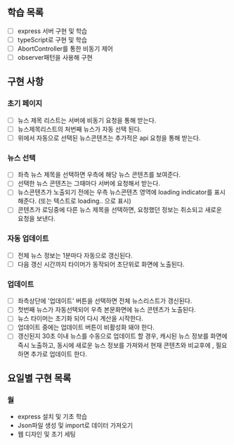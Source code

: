 ## 학습 목록
 - [ ] express 서버 구현 및 학습
 - [ ] typeScript로 구현 및 학습
 - [ ] AbortController를 통한 비동기 제어
 - [ ] observer패턴을 사용해 구현

## 구현 사항
### 초기 페이지
 - [ ] 뉴스 제목 리스트는 서버에 비동기 요청을 통해 받는다.
 - [ ] 뉴스제목리스트의 처번째 뉴스가 자동 선택 된다.
 - [ ] 위에서 자동으로 선택된 뉴스콘텐츠는 추가적은 api 요청을 통해 받는다.

### 뉴스 선택
 - [ ] 좌측 뉴스 제목을 선택하면 우측에 해당 뉴스 콘텐츠를 보여준다.
 - [ ] 선택한 뉴스 콘텐츠는 그때마다 서버에 요청해서 받는다.
 - [ ] 뉴스콘텐츠가 노출되기 전에는 우측 뉴스콘텐츠 영역에 loading indicator를 표시해준다. (또는 텍스트로 loading.. 으로 표시)
 - [ ] 콘텐츠가 로딩중에 다른 뉴스 제목을 선택하면, 요청했던 정보는 취소되고 새로운 요청을 보낸다.

### 자동 업데이트
 - [ ] 전체 뉴스 정보는 1분마다 자동으로 갱신된다.
 - [ ] 다음 갱신 시간까지 타이머가 동작되어 초단위로 화면에 노출된다.

### 업데이트
 - [ ] 좌측상단에 '업데이트' 버튼을 선택하면 전체 뉴스리스트가 갱신된다.
 - [ ] 첫번째 뉴스가 자동선택되어 우측 본문화면에 뉴스 콘텐츠가 노출된다.
 - [ ] 뉴스 타이머는 초기화 되어 다시 계산을 시작한다.
 - [ ] 업데이트 중에는 업데이트 버튼이 비활성화 돼야 한다.
 - [ ] 갱신된지 30초 이내 뉴스를 수동으로 업데이트 할 경우, 캐시된 뉴스 정보를 화면에 즉시 노출하고, 동시에 새로운 뉴스 정보를 가져와서 현재 콘텐츠와 비교후에 , 필요하면 추가로 업데이트 한다.

## 요일별 구현 목록
### 월
 - express 설치 및 기초 학습
 - Json파일 생성 및 import로 데이터 가져오기
 - 웹 디자인 및 초기 세팅

